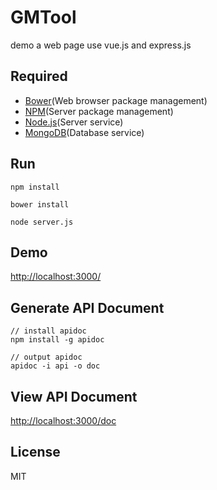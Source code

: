 # GMTool
demo a web page use vue.js and express.js

## Required
- [Bower](http://bower.io/)(Web browser package management)
- [NPM](http://npmjs.com)(Server package management)
- [Node.js](https://nodejs.org/)(Server service)
- [MongoDB](https://www.mongodb.org/)(Database service)

## Run

```
npm install
```

```
bower install
```

```
node server.js
```

## Demo

[http://localhost:3000/](http://localhost:3000/)


## Generate API Document
```
// install apidoc
npm install -g apidoc
```

```
// output apidoc
apidoc -i api -o doc
```

## View API Document

[http://localhost:3000/doc](http://localhost:3000/doc)

## License
MIT
